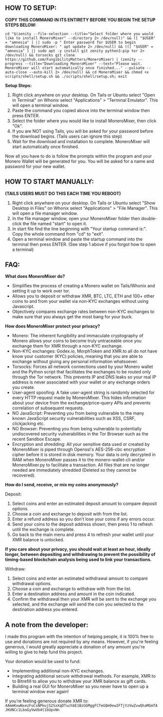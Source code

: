 ## HOW TO SETUP: 
**COPY THIS COMMAND IN ITS ENTIRETY BEFORE YOU BEGIN THE SETUP STEPS BELOW:**

`cd "$(zenity --file-selection --title="Select folder where you would like to install MoneroMixer" --directory 2> /dev/null)" && ([ "$USER" = "amnesia" ] || sudo -p " Enter password for $USER to begin downloading MoneroMixer: " apt update 2> /dev/null) && (([ "$USER" = "amnesia" ] || sudo apt -y install git zenity python3-pip tor 2> /dev/null) && torsocks git clone https://github.com/FungibilityMatters/MoneroMixer) | (zenity --progress --title="Downloading MoneroMixer" --text="Please wait. MoneroMixer will start automatically once finished..." --pulsate --auto-close --auto-kill 2> /dev/null) && cd MoneroMixer && chmod +x scripts/shell/setup.sh && ./scripts/shell/setup.sh; exit`

**Setup Steps:**
1. Right click anywhere on your desktop. On Tails or Ubuntu select "Open in Terminal" on Whonix select "Applications" > "Terminal Emulator". This will open a terminal window. 
2. Paste the command you copied above into the terminal window then press ENTER.
3. Select the folder where you would like to install MoneroMixer, then click "Ok".
4. If you are NOT using Tails, you will be asked for your password before the download begins. (Tails users can ignore this step)
5. Wait for the download and installation to complete. MoneroMixer will start automatically once finished.

Now all you have to do is follow the prompts within the program and your Monero Wallet will be generated for you. You will be asked for a name and password for your new wallet. 


## HOW TO START MANUALLY: 
**(TAILS USERS MUST DO THIS EACH TIME YOU REBOOT)**

1. Right click anywhere on your desktop. On Tails or Ubuntu select "Show Desktop in Files" on Whonix select "Applications" > "File Manager". This will open a file manager window.
2. In the file manager window, open your MoneroMixer folder then double-click the file named "start" to open it.
3. In start file find the line beginning with "Your startup command is:". Copy the whole command from "cd" to "exit".
4. Open a terminal window and paste the startup command into the terminal then press ENTER. 
    (See step 1 above if you forgot how to open a terminal)             


## FAQ:

**What does MoneroMixer do?**

- Simplifies the process of creating a Monero wallet on Tails/Whonix and setting it up to work over tor.
- Allows you to deposit or withdraw XMR, BTC, LTC, ETH and 100+ other coins to and from your wallet via non-KYC exchanges without using Javascript.  
- Objectively compares exchange rates between non-KYC exchanges to make sure that you always get the most bang for your buck. 


**How does MoneroMixer protect your privacy?**

- Monero: The inherent fungibility and immaculate cryptography of Monero allows your coins to become truly untraceable once you exchange them for XMR through a non-KYC exchange. 
- Non-KYC exchanges: Godex.io, MorphToken and XMR.to all do not have know your customer (KYC) policies, meaning that you are able to exchange without giving any personal information whatsoever. 
- Torsocks: Forces all network connections used by your Monero wallet and the Python script that facilitates the exchanges to be routed only through the Tor network. This prevents IP and DNS leaks so your real IP address is never associated with your wallet or any exchange orders you create.
- User-agent spoofing: A fake user-agent string is randomly selected for every HTTP request made by MoneroMixer. This hides information about your device from the exchange/price-query APIs and prevents correlation of subsequent requests.  
- NO JavaScript: Preventing you from being vulnerable to the many known JavaScript security vulnerabilities such as XSS, CSRF, clickjacking etc.
- NO Browser: Preventing you from being vulnerable to potentially undiscovered security vulnerabilities in the Tor Browser such as the recent Sandbox Escape. 
- Encryption and shredding: All your sensitive data used or created by MoneroMixer is piped through Openssl's AES-256-cbc encryption cipher before it is stored in disk memory. Your data is only decrypted in RAM when MoneroMixer passes it to the monero-wallet-cli and/or MoneroMixer.py to facilitate a transaction. All files that are no longer needed are immediately shredded (Deleted so they cannot be recovered).


**How do I send, receive, or mix my coins anonymously?**

Deposit: 
1. Select coins and enter an estimated deposit amount to compare deposit options.  
2. Choose a coin and exchange to deposit with from the list.
3. Enter a refund address so you don’t lose your coins if any errors occur. 
4. Send your coins to the deposit address shown, then press 1 to refresh until the exchange is complete. 
5. Go back to the main menu and press 4 to refresh your wallet until your XMR balance is unlocked.

**If you care about your privacy, you should wait at least an hour, ideally longer, between depositing and withdrawing to prevent the possibility of timing-based blockchain analysis being used to link your transactions.**

Withdraw:
1. Select coins and enter an estimated withdrawal amount to compare withdrawal options.
2. Choose a coin and exchange to withdraw with from the list.
3. Enter a destination address and amount in the coin indicated.
4. Confirm the withdrawal then your XMR will be sent to the exchange you selected, and the exchange will send the coin you selected to the destination address you entered. 


## A note from the developer:
I made this program with the intention of helping people, it is 100% free to use
and donations are not required by any means. However, if you're feeling generous, 
I would greatly appreciate a donation of any amount you're willing to give to help fund this project. 

Your donation would be used to fund: 
- Implementing additional non-KYC exchanges.
- Integrating additional secure withdrawal methods.  For example, XMR.to to Bitrefill to allow you to withdraw your XMR balance as gift cards.
- Building a real GUI for MoneroMixer so you never have to open up a terminal window ever again!

If you’re feeling generous donate XMR to: `4AmmKxwNxezFuCsNPkujS2SxXqDTuchbE1BzGGMggFCfeGQm9ew2FTjYzVwZvwQhaMGmTAJKUNCc1LboGyVwUb4t1bUpvNn`
